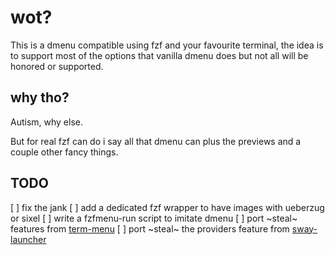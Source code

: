 # wot?

This is a dmenu compatible using fzf and your favourite terminal, the idea is to support most of the options that vanilla dmenu does but not all will be honored or supported.


## why tho?

Autism, why else.

But for real fzf can do i say all that dmenu can plus the previews and a couple other fancy things.


## TODO

[ ] fix the jank
[ ] add a dedicated fzf wrapper to have images with ueberzug or sixel
[ ] write a fzfmenu-run script to imitate dmenu
[ ] port ~steal~ features from [term-menu](https://github.com/Seirdy/term-dmenu)
[ ] port ~steal~ the providers feature from [sway-launcher](https://github.com/Biont/sway-launcher-desktop)
